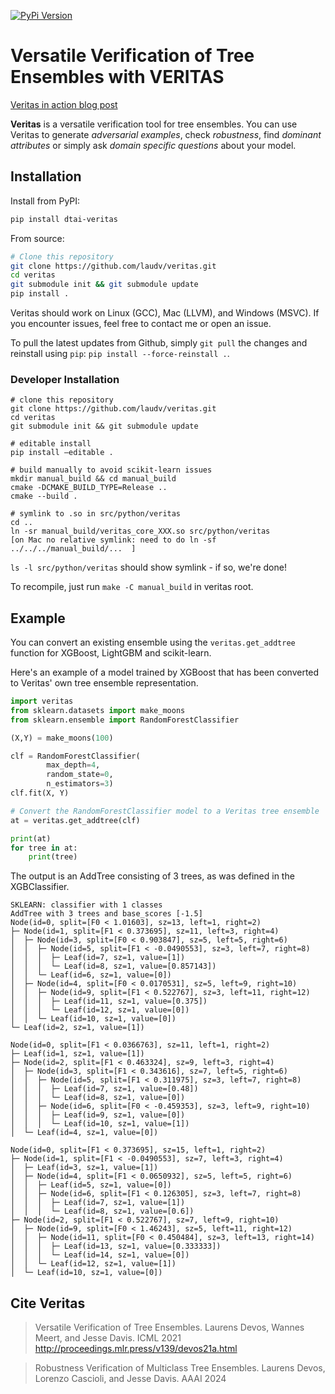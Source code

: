 [![PyPi Version](https://img.shields.io/pypi/v/dtai-veritas)](https://pypi.org/project/dtai-veritas/)

# Versatile Verification of Tree Ensembles with VERITAS

[Veritas in action blog post](https://dtai.cs.kuleuven.be/sports/blog/versatile-verification-of-soccer-analytics-models/)

**Veritas** is a versatile verification tool for tree ensembles. You can use
Veritas to generate _adversarial examples_, check _robustness_, find _dominant
attributes_ or simply ask _domain specific questions_ about your model.

## Installation

Install from PyPI:

```sh
pip install dtai-veritas
```

From source:

```sh
# Clone this repository
git clone https://github.com/laudv/veritas.git
cd veritas
git submodule init && git submodule update
pip install .
```

Veritas should work on Linux (GCC), Mac (LLVM), and Windows (MSVC). If you encounter issues, feel free to contact me or open an issue.

To pull the latest updates from Github, simply `git pull` the changes and reinstall using `pip`: `pip install --force-reinstall .`.

### Developer Installation

```
# clone this repository
git clone https://github.com/laudv/veritas.git
cd veritas
git submodule init && git submodule update

# editable install
pip install —editable .

# build manually to avoid scikit-learn issues
mkdir manual_build && cd manual_build
cmake -DCMAKE_BUILD_TYPE=Release ..
cmake --build .

# symlink to .so in src/python/veritas
cd .. 
ln -sr manual_build/veritas_core_XXX.so src/python/veritas 
[on Mac no relative symlink: need to do ln -sf ../../../manual_build/...  ]
```

`ls -l src/python/veritas` should show symlink - if so, we're done!

To recompile, just run `make -C manual_build` in veritas root.

## Example

You can convert an existing ensemble using the `veritas.get_addtree` function for XGBoost, LightGBM and scikit-learn.

Here's an example of a model trained by XGBoost that has been converted to Veritas' own tree ensemble representation.

```python
import veritas
from sklearn.datasets import make_moons
from sklearn.ensemble import RandomForestClassifier

(X,Y) = make_moons(100)

clf = RandomForestClassifier(
        max_depth=4,
        random_state=0,
        n_estimators=3)
clf.fit(X, Y)

# Convert the RandomForestClassifier model to a Veritas tree ensemble
at = veritas.get_addtree(clf)

print(at)
for tree in at:
    print(tree)
```

The output is an AddTree consisting of 3 trees, as was defined in the XGBClassifier.

```
SKLEARN: classifier with 1 classes
AddTree with 3 trees and base_scores [-1.5]
Node(id=0, split=[F0 < 1.01603], sz=13, left=1, right=2)
├─ Node(id=1, split=[F1 < 0.373695], sz=11, left=3, right=4)
│  ├─ Node(id=3, split=[F0 < 0.903847], sz=5, left=5, right=6)
│  │  ├─ Node(id=5, split=[F1 < -0.0490553], sz=3, left=7, right=8)
│  │  │  ├─ Leaf(id=7, sz=1, value=[1])
│  │  │  └─ Leaf(id=8, sz=1, value=[0.857143])
│  │  └─ Leaf(id=6, sz=1, value=[0])
│  ├─ Node(id=4, split=[F0 < 0.0170531], sz=5, left=9, right=10)
│  │  ├─ Node(id=9, split=[F1 < 0.522767], sz=3, left=11, right=12)
│  │  │  ├─ Leaf(id=11, sz=1, value=[0.375])
│  │  │  └─ Leaf(id=12, sz=1, value=[0])
│  │  └─ Leaf(id=10, sz=1, value=[0])
└─ Leaf(id=2, sz=1, value=[1])

Node(id=0, split=[F1 < 0.0366763], sz=11, left=1, right=2)
├─ Leaf(id=1, sz=1, value=[1])
├─ Node(id=2, split=[F1 < 0.463324], sz=9, left=3, right=4)
│  ├─ Node(id=3, split=[F1 < 0.343616], sz=7, left=5, right=6)
│  │  ├─ Node(id=5, split=[F1 < 0.311975], sz=3, left=7, right=8)
│  │  │  ├─ Leaf(id=7, sz=1, value=[0.48])
│  │  │  └─ Leaf(id=8, sz=1, value=[0])
│  │  ├─ Node(id=6, split=[F0 < -0.459353], sz=3, left=9, right=10)
│  │  │  ├─ Leaf(id=9, sz=1, value=[0])
│  │  │  └─ Leaf(id=10, sz=1, value=[1])
│  └─ Leaf(id=4, sz=1, value=[0])

Node(id=0, split=[F1 < 0.373695], sz=15, left=1, right=2)
├─ Node(id=1, split=[F1 < -0.0490553], sz=7, left=3, right=4)
│  ├─ Leaf(id=3, sz=1, value=[1])
│  ├─ Node(id=4, split=[F1 < 0.0650932], sz=5, left=5, right=6)
│  │  ├─ Leaf(id=5, sz=1, value=[0])
│  │  ├─ Node(id=6, split=[F1 < 0.126305], sz=3, left=7, right=8)
│  │  │  ├─ Leaf(id=7, sz=1, value=[1])
│  │  │  └─ Leaf(id=8, sz=1, value=[0.6])
├─ Node(id=2, split=[F1 < 0.522767], sz=7, left=9, right=10)
│  ├─ Node(id=9, split=[F0 < 1.46243], sz=5, left=11, right=12)
│  │  ├─ Node(id=11, split=[F0 < 0.450484], sz=3, left=13, right=14)
│  │  │  ├─ Leaf(id=13, sz=1, value=[0.333333])
│  │  │  └─ Leaf(id=14, sz=1, value=[0])
│  │  └─ Leaf(id=12, sz=1, value=[1])
│  └─ Leaf(id=10, sz=1, value=[0])

```

## Cite Veritas

> Versatile Verification of Tree Ensembles.
> Laurens Devos, Wannes Meert, and Jesse Davis.
> ICML 2021
> http://proceedings.mlr.press/v139/devos21a.html

> Robustness Verification of Multiclass Tree Ensembles.
> Laurens Devos, Lorenzo Cascioli, and Jesse Davis.
> AAAI 2024
